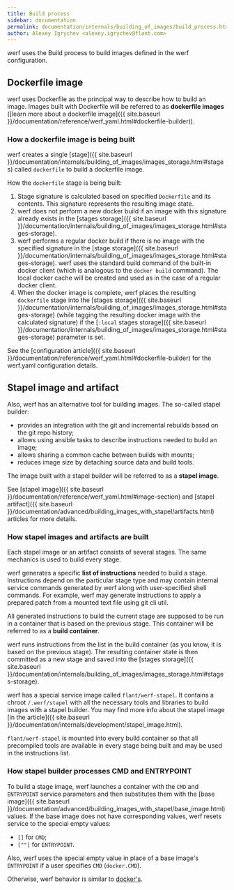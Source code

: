 ```yaml
---
title: Build process
sidebar: documentation
permalink: documentation/internals/building_of_images/build_process.html
author: Alexey Igrychev <alexey.igrychev@flant.com>
---
```


werf uses the Build process to build images defined in the werf configuration.

## Dockerfile image

werf uses Dockerfile as the principal way to describe how to build an image. Images built with Dockerfile will be referred to as **dockerfile images** ([learn more about a dockerfile image]({{ site.baseurl }}/documentation/reference/werf_yaml.html#dockerfile-builder)).

### How a dockerfile image is being built

werf creates a single [stage]({{ site.baseurl }}/documentation/internals/building_of_images/images_storage.html#stages) called `dockerfile` to build a dockerfile image.

How the `dockerfile` stage is being built:

 1. Stage signature is calculated based on specified `Dockerfile` and its contents. This signature represents the resulting image state.
 2. werf does not perform a new docker build if an image with this signature already exists in the [stages storage]({{ site.baseurl }}/documentation/internals/building_of_images/images_storage.html#stages-storage).
 3. werf performs a regular docker build if there is no image with the specified signature in the [stage storage]({{ site.baseurl }}/documentation/internals/building_of_images/images_storage.html#stages-storage). werf uses the standard build command of the built-in docker client (which is analogous to the `docker build` command). The local docker cache will be created and used as in the case of a regular docker client.
 4. When the docker image is complete, werf places the resulting `dockerfile` stage into the [stages storage]({{ site.baseurl }}/documentation/internals/building_of_images/images_storage.html#stages-storage) (while tagging the resulting docker image with the calculated signature) if the [`:local` stages storage]({{ site.baseurl }}/documentation/internals/building_of_images/images_storage.html#stages-storage) parameter is set.

See the [configuration article]({{ site.baseurl }}/documentation/reference/werf_yaml.html#dockerfile-builder) for the werf.yaml configuration details.

## Stapel image and artifact

Also, werf has an alternative tool for building images. The so-called stapel builder:

 * provides an integration with the git and incremental rebuilds based on the git repo history;
 * allows using ansible tasks to describe instructions needed to build an image;
 * allows sharing a common cache between builds with mounts;
 * reduces image size by detaching source data and build tools.

The image built with a stapel builder will be referred to as a **stapel image**.

See [stapel image]({{ site.baseurl }}/documentation/reference/werf_yaml.html#image-section) and [stapel artifact]({{ site.baseurl }}/documentation/advanced/building_images_with_stapel/artifacts.html) articles for more details.

### How stapel images and artifacts are built

Each stapel image or an artifact consists of several stages. The same mechanics is used to build every stage.

werf generates a specific **list of instructions** needed to build a stage. Instructions depend on the particular stage type and may contain internal service commands generated by werf along with user-specified shell commands. For example, werf may generate instructions to apply a prepared patch from a mounted text file using git cli util.

All generated instructions to build the current stage are supposed to be run in a container that is based on the previous stage. This container will be referred to as a **build container**.

werf runs instructions from the list in the build container (as you know, it is based on the previous stage). The resulting container state is then committed as a new stage and saved into the [stages storage]({{ site.baseurl }}/documentation/internals/building_of_images/images_storage.html#stages-storage).

werf has a special service image called `flant/werf-stapel`. It contains a chroot `/.werf/stapel` with all the necessary tools and libraries to build images with a stapel builder. You may find more info about the stapel image [in the article]({{ site.baseurl }}/documentation/internals/development/stapel_image.html).

`flant/werf-stapel` is mounted into every build container so that all precompiled tools are available in every stage being built and may be used in the instructions list.

### How stapel builder processes CMD and ENTRYPOINT

To build a stage image, werf launches a container with the `CMD` and `ENTRYPOINT` service parameters and then substitutes them with the [base image]({{ site.baseurl }}/documentation/advanced/building_images_with_stapel/base_image.html) values. If the base image does not have corresponding values, werf resets service to the special empty values:
* `[]` for `CMD`;
* `[""]` for `ENTRYPOINT`.

Also, werf uses the special empty value in place of a base image's `ENTRYPOINT` if a user specifies `CMD` (`docker.CMD`).

Otherwise, werf behavior is similar to [docker's](https://docs.docker.com/engine/reference/builder/#understand-how-cmd-and-entrypoint-interact).
